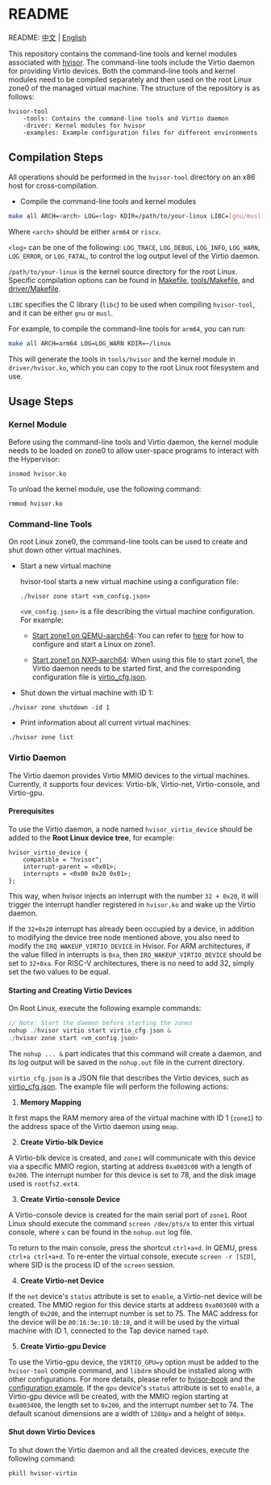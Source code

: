 # README  
README: [中文](./README-zh.md) | [English](./README.md)  

This repository contains the command-line tools and kernel modules associated with [hvisor](https://github.com/syswonder/hvisor). The command-line tools include the Virtio daemon for providing Virtio devices. Both the command-line tools and kernel modules need to be compiled separately and then used on the root Linux zone0 of the managed virtual machine. The structure of the repository is as follows:

```
hvisor-tool
	-tools: Contains the command-line tools and Virtio daemon
	-driver: Kernel modules for hvisor
	-examples: Example configuration files for different environments
```

## Compilation Steps

All operations should be performed in the `hvisor-tool` directory on an x86 host for cross-compilation.

* Compile the command-line tools and kernel modules

```bash
make all ARCH=<arch> LOG=<log> KDIR=/path/to/your-linux LIBC=[gnu/musl] VIRTIO_GPU=[y/n] ROOT=/path/to/target_rootfs
```

Where `<arch>` should be either `arm64` or `riscv`.

`<log>` can be one of the following: `LOG_TRACE`, `LOG_DEBUG`, `LOG_INFO`, `LOG_WARN`, `LOG_ERROR`, or `LOG_FATAL`, to control the log output level of the Virtio daemon.

`/path/to/your-linux` is the kernel source directory for the root Linux. Specific compilation options can be found in [Makefile](./Makefile), [tools/Makefile](./tools/Makefile), and [driver/Makefile](./driver/Makefile).

`LIBC` specifies the C library (`libc`) to be used when compiling `hvisor-tool`, and it can be either `gnu` or `musl`.

For example, to compile the command-line tools for `arm64`, you can run:

```bash
make all ARCH=arm64 LOG=LOG_WARN KDIR=~/linux
```

This will generate the tools in `tools/hvisor` and the kernel module in `driver/hvisor.ko`, which you can copy to the root Linux root filesystem and use.

## Usage Steps

### Kernel Module

Before using the command-line tools and Virtio daemon, the kernel module needs to be loaded on zone0 to allow user-space programs to interact with the Hypervisor:

```
insmod hvisor.ko
```

To unload the kernel module, use the following command:

```
rmmod hvisor.ko
```

### Command-line Tools

On root Linux zone0, the command-line tools can be used to create and shut down other virtual machines.

* Start a new virtual machine

  hvisor-tool starts a new virtual machine using a configuration file:

  ```
  ./hvisor zone start <vm_config.json>
  ```

  `<vm_config.json>` is a file describing the virtual machine configuration. For example:

  * [Start zone1 on QEMU-aarch64](./examples/qemu-aarch64/with_virtio_blk_console/zone1_linux.json): You can refer to [here](./examples/qemu-aarch64/with_virtio_blk_console/README.md) for how to configure and start a Linux on zone1.

  * [Start zone1 on NXP-aarch64](./examples/nxp-aarch64/zone1_linux.json): When using this file to start zone1, the Virtio daemon needs to be started first, and the corresponding configuration file is [virtio_cfg.json](./examples/nxp-aarch64/virtio_cfg.json).

* Shut down the virtual machine with ID 1:

```
./hvisor zone shutdown -id 1
```

* Print information about all current virtual machines:

```
./hvisor zone list
```

### Virtio Daemon

The Virtio daemon provides Virtio MMIO devices to the virtual machines. Currently, it supports four devices: Virtio-blk, Virtio-net, Virtio-console, and Virtio-gpu.

#### Prerequisites

To use the Virtio daemon, a node named `hvisor_virtio_device` should be added to the **Root Linux device tree**, for example:

```dts
hvisor_virtio_device {
    compatible = "hvisor";
    interrupt-parent = <0x01>;
    interrupts = <0x00 0x20 0x01>;
};
```

This way, when hvisor injects an interrupt with the number `32 + 0x20`, it will trigger the interrupt handler registered in `hvisor.ko` and wake up the Virtio daemon.

If the `32+0x20` interrupt has already been occupied by a device, in addition to modifying the device tree node mentioned above, you also need to modify the `IRQ_WAKEUP_VIRTIO_DEVICE` in Hvisor. For ARM architectures, if the value filled in interrupts is `0xa`, then `IRQ_WAKEUP_VIRTIO_DEVICE` should be set to `32+0xa`. For RISC-V architectures, there is no need to add 32, simply set the two values to be equal.

#### Starting and Creating Virtio Devices

On Root Linux, execute the following example commands:

```c
// Note: Start the daemon before starting the zones
nohup ./hvisor virtio start virtio_cfg.json &
./hvisor zone start <vm_config.json>
```

The `nohup ... &` part indicates that this command will create a daemon, and its log output will be saved in the `nohup.out` file in the current directory.

`virtio_cfg.json` is a JSON file that describes the Virtio devices, such as [virtio_cfg.json](./examples/nxp-aarch64/virtio_cfg.json). The example file will perform the following actions:

1. **Memory Mapping**

It first maps the RAM memory area of the virtual machine with ID 1 (`zone1`) to the address space of the Virtio daemon using `mmap`.

2. **Create Virtio-blk Device**

A Virtio-blk device is created, and `zone1` will communicate with this device via a specific MMIO region, starting at address `0xa003c00` with a length of `0x200`. The interrupt number for this device is set to 78, and the disk image used is `rootfs2.ext4`.

3. **Create Virtio-console Device**

A Virtio-console device is created for the main serial port of `zone1`. Root Linux should execute the command `screen /dev/pts/x` to enter this virtual console, where `x` can be found in the `nohup.out` log file.

To return to the main console, press the shortcut `ctrl+a+d`. In QEMU, press `ctrl+a ctrl+a+d`. To re-enter the virtual console, execute `screen -r [SID]`, where SID is the process ID of the `screen` session.

4. **Create Virtio-net Device**

If the `net` device's `status` attribute is set to `enable`, a Virtio-net device will be created. The MMIO region for this device starts at address `0xa003600` with a length of `0x200`, and the interrupt number is set to 75. The MAC address for the device will be `00:16:3e:10:10:10`, and it will be used by the virtual machine with ID 1, connected to the Tap device named `tap0`.

5. **Create Virtio-gpu Device**

To use the Virtio-gpu device, the `VIRTIO_GPU=y` option must be added to the `hvisor-tool` compile command, and `libdrm` should be installed along with other configurations. For more details, please refer to [hvisor-book](https://hvisor.syswonder.org/chap04/subchap03/VirtIO/GPUDevice.html) and the [configuration example](./examples/qemu-aarch64/with_virtio_gpu/README.md). If the `gpu` device's `status` attribute is set to `enable`, a Virtio-gpu device will be created, with the MMIO region starting at `0xa003400`, the length set to `0x200`, and the interrupt number set to 74. The default scanout dimensions are a width of `1280px` and a height of `800px`.

#### Shut down Virtio Devices

To shut down the Virtio daemon and all the created devices, execute the following command:

```
pkill hvisor-virtio
``` 